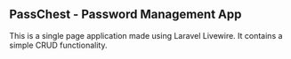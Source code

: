 ## PassChest - Password Management App 

This is a single page application made using Laravel Livewire. It contains a simple CRUD functionality.  


